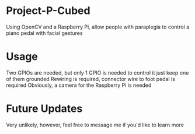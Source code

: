 # Project-P-Cubed
Using OpenCV and a Raspberry Pi, allow people with paraplegia to control a piano pedal with facial gestures

# Usage
Two GPIOs are needed, but only 1 GPIO is needed to control it just keep one of them grounded
Rewiring is required, connector wire to foot pedal is required
Obviously, a camera for the Raspberry Pi is needed

# Future Updates
Very unlikely, however, feel free to message me if you'd like to learn more
